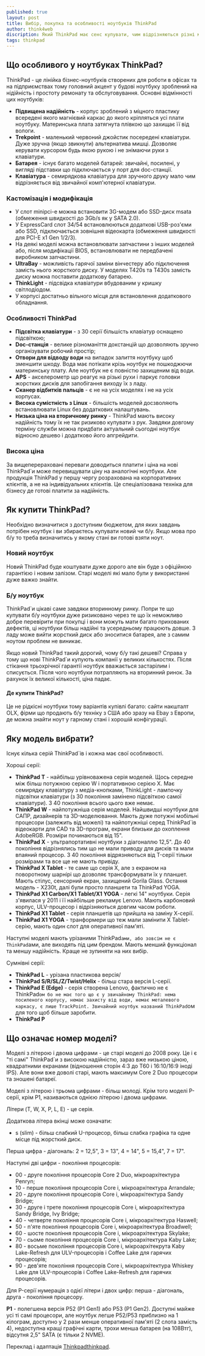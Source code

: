 ```yaml
---
published: true
layout: post
title: Вибір, покупка та особливості ноутбуків ThinkPad
author: think4web
discription: Який ThinkPad має сенс купувати, чим відрізняються різні моделі? Які є особливості і як можна апгрейдити ноутбук?
tags: thinkpad
---
```


## Що особливого у ноутбуках ThinkPad?

ThinkPad - це лінійка бізнес-ноутбуків створених для роботи в офісах та на підприємствах тому головний акцент у будові ноутбуку зроблений на нідійність і простоту ремонату та обслуговування. Основні відмінності цих ноутбуків:
- **Підвищена надійність** - корпус зроблений з міцного пластику всередені якого магнієвий каркас до якого кріпляться усі плати ноутбуку. Материнська плата затягнута плівкою що захищає її від вологи.
- **Trekpoint** - маленький червоний джойстик посередені клавіатури. Дуже зручна (якщо звикнути) альтернатива мишці. Дозволяє керувати курсором будь якою рукою і не знімаючи руки з клавіатури.
- **Батарея** - існує багато моделей батарей: звичайні, посилені, у вигляді підставки що підключається у порт для doc-станції.
- **Клавіатура** - семирядкова клавіатура для зручного друку мало чим відрізняється від звичайної комп'ютерної клавіатури.

### Кастомізація і модифікація

- У слот minipci-e можна встановити 3G-модем або SSD-диск msata (обмеження швидкості до 3Gb/s як у SATA 2.0).
- У ExpressCard слот 34/54 встановлюються додаткові USB-роз'єми або SSD, підключається зовнішня відеокарта (обмеження швидкості для PCI-E x1 Gen 1/2/3).
- На деякі моделі можна встановлювати запчастини з інших моделей або, після модифікації BIOS, встановлювати не передбачені виробником запчастини.
- **UltraBay** - можливість гарячої заміни вінчестеру або підключення замість нього жорсткого диску. У моделях T420s та T430s замість диску можна поставити додаткову батарею.
- **ThinkLight** - підсвідка клавіатури вбудованим у кришку світлодіодом.
- У корпусі достатньо вільного місця для встановлення додаткового обладнання.

### Особливості ThinkPad

- **Підсвітка клавіатури** - з 30 серії більшість клавіатур оснащено підсвіткою;
- **Doc-станція** - велике різноманіття докстанцій що дозволяють зручно організувати робочий простір;
- **Отвори для відводу води** на випадок залиття ноутбуку щоб зменшити шкоду. Вода має потікати крізь ноутбук не пошкоджючи материнську плату. Але ноутбук не є повністю захищеним від води.
- **APS** - акселерометр що реагує на різькі рухи і паркує головки жорстких дисків для запобігання виходу їх з ладу.
- **Сканер відбитків пальців** - є не на усіх моделях і не на усіх корпусах.
- **Висока сумістність з Linux** - більшість моделей досзволяють встановлювати Linux без додаткових налаштувань.
- **Низька ціна на вторичному ринку** - ThinkPad мають високу надійність тому їх не так ризиково купувати з рук. Завдяки довгому терміну служби можна придбати актуальний сьогодні ноутбук відносно дешево і додатково його апгрейдити. 

### Висока ціна

За вищеперераховані переваги доводиться платити і ціна на нові ThinkPad`и може перевищувати ціну на аналогічні ноутбуки. Але продукція ThinkPad у першу чергу розрахована на корпоративних клієнтів, а не на індивідуальних клієнтів. Це спеціалізована техніка для бізнесу де готові платити за надійність.

## Як купити ThinkPad?

Необхідно визначитися з доступним бюджетом, для яких завдань потрібен ноутбук і ви збираєтесь купувати новий чи б/у. Якщо мова про б/у то треба визначитись у якому стані ви готові взяти ноут.

### Новий ноутбук

Новий ThinkPad буде коштувати дуже дорого але він буде з офіційною гарантією і новим залізом. Старі моделі які мало були у використанні дуже важко знайти.

### Б/у ноутбук 

ThinkPad`и цікаві саме завдяки вторинному ринку. Попри те що купувати б/у ноутбуки дуже ризиковано через те що їх неможливо добре перевірити при покупці і вони можуть мати багато прихованих дефектів, ці ноутбуки більш надійні та усередньому працюють довше. З ладу може вийти жорсткий диск або зноситися батарея, але з самим ноутом проблем не виникає.

Якщо новий ThinkPad такий дорогий, чому б/у такі дешеві? Справа у тому що нові ThinkPad`и купують компанії у великих кількостях. Після стікання трьохрічної гарантії ноутбук вважається застарілим і списується. Після чого ноутбуки потрапляють на вторинний ринок. За рахунок їх великої кількості, ціна падає.

#### Де купити ThinkPad?

Це не рідкісні ноутбуки тому варіантів купівлі багато: сайти накшталт OLX, фірми що продають б/у техніку з США або зразу на Ebay з Европи, де можна знайти ноут у гарному стані і хорошій конфігурації.

## Яку модель вибрати?

Існує кілька серій ThinkPad`ів і кожна має свої особливості.

Хороші серії:
- **ThinkPad T** - найбільш урівноважена серія моделей. Щось середне між більш потужною серією W і портативною серією X. Має семирядку клавіатуру з медіа-кнопками, ThinkLight - лампочку підсвітки клавіатури (з 30 покоління замінено підсвіткою самої клавіатури). З 40 покоління всього цього вже немає. 
- **ThinkPad W** - найпотужніша серія моделей. Найшвидші ноутбуки для САПР, дизайнерів та 3D-моделювання. Мають дуже потужні мобільні процесори (залежить від можелі) та найпотужніші серед ThinkPad`ів відеокарти для CAD та 3D-програм, екрани близьки до охоплення AdobeRGB. Розміри починаються від 15".
- **ThinkPad X** - ультрапортативні ноутбуки з діагоналлю 12,5". До 40 покоління відрізнялись тим що не мали приводу для дисків та мали впаяний процесор. З 40 покоління відрязняються від T-серії тільки розмірами та все ще не мають привіду.
- **ThinkPad X Tablet** - те саме що серія Х, але з екраном на поворотному шарнірі що дозволяє трансформувати їх у планшет. Мають стілус, сенсорний екран, захищений Gorila Glass. Остання модель - X230t, далі були просто планшети та ThinkPad YOGA.
- **ThinkPad X1 Carbon/X1 Tablet/X1 YOGA** - легкі 14" ноутбуки. Серія з'явилася у 2011 і її найбільше рекламує Lenovo. Мають карбоновий корпус, ULV-процесор і відрізняються довгим часом роботи.
- **ThinkPad X1 Tablet** - серія планшетів що прийшла на заміну Х-серії.
- **ThinkPad X1 YOGA** - транформери що теж мали замінити Х Tablet-серію, мають один слот для оперативної пам'яті.

Наступні моделі мають урізаними ThinkPad`ами, або зовсім не є ThinkPad`ами, але виходять під цим брендом. Мають менший функціонал та меншу надійність. Краще не зупиняти на них вибір.

Сумнівні серії:
- **ThinkPad L** - урізана пластикова версія/
- **ThinkPad S/R/SL/Z/Twist/Helix** - більш стара версія L-серії.
- **ThinkPad E (Edge)** - серія створена Lenovo, фактично не є ThinkPad`ом бо не має того що є у звичайному ThinkPad: нема посиленого корпусу, немає захисту від води, немає металевого каркасу, є лише TrackPoint. Звичайний ноутбук названий ThinkPad`ом для того щоб більше заробити.
- **ThinkPad P**

## Що означає номер моделі? 

Моделі з літерою і двома цифрами - це старі моделі до 2008 року. Це і є "ті самі" ThinkPad`и з високою надійністю, зараз вже низькою ціною, квадратними екранами (відношення сторін 4:3 до Т60 і 16:10/16:9 іноді IPS). Але вони вже доволі старі, мають максимум Core 2 Duo процесори та зношені батареї. 

Моделі з літерою і трьома цифрами - більш молоді. Крім того моделі P-серії, крім P1, називаються однією літерою і двома цифрами.

Літери (T, W, X, P, L, E) - це серія. 

Додаткова літера вкінці може означати:
- s (slim) - більш слабкий U-процесор, більш слабка графіка та одне місце під жорсткий диск. 

Перша цифра - діагональ: 2 = 12,5", 3 = 13", 4 = 14", 5 = 15,4", 7 = 17".

Наступні дві цифри - покоління процесорів:
- 00 - друге покоління процесорів Core 2 Duo, мікроархітектура Penryn;
- 10 - перше покоління процесорів Core i, мікроархітектура Arrandale;
- 20 - друге покоління процесорів Core i, мікроархітектура Sandy Bridge;
- 30 - друге і трете покоління процесорів Core i, мікроархітектура Sandy Bridge, Ivy Bridge;
- 40 - четверте покоління процесорів Core i, мікроархітектура Haswell;
- 50 - п'яте покоління процесорів Core i, мікроархітектура Broadwell;
- 60 - шосте покоління процесорів Core i, мікроархітектура Skylake;
- 70 - сьоме покоління процесорів Core i, мікроархітектура Kaby Lake;
- 80 - восьме покоління процесорів Core i, мікроархітекрута Kaby Lake-Refresh для ULV-процесорів і Coffee Lake для гарячих процесорів;
- 90 - дев'яте покоління процесорів Core i, мікроархітектура Whiskey Lake для ULV-процесорів і Coffee Lake-Refresh для гарячих процесорів.

Для P-серії нумерація з одієї літери і двох цифр: перша - діагональ, друга - покоління процесору. 

**P1** - полегшена версія P52 (P1 Gen1) або P53 (P1 Gen2). Доступні майже усі ті самі процесори, але ноутбук легше P52/P53 приблизно на 1 кілограм, доступно у 2 рази менше оперативної пам'яті (2 слота замість 4), недоступна кращі графічні карти, трохи менша батарея (на 108Втг), відсутня 2,5" SATA (є тільки 2 NVME). 

Переклад і адаптація [Thinkpadthinkpad](https://github.com/ThinkPadThink/Thinkpadthinkpad).

